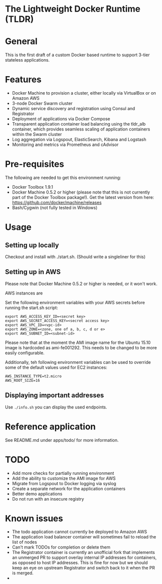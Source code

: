 # The Lightweight Docker Runtime (TLDR)

# General

This is the first draft of a custom Docker based runtime to support 3-tier stateless applications.

# Features

- Docker Machine to provision a cluster, either locally via VirtualBox or on Amazon AWS
- 3-node Docker Swarm cluster
- Dynamic service discovery and registration using Consul and Registrator
- Deployment of applications via Docker Compose
- Transparent application container load balancing using the tldr_alb container, which provides seamless scaling of application containers within the Swarm cluster
- Log aggregation via Logspout, ElasticSearch, Kibana and Logstash 
- Monitoring and metrics via Prometheus and cAdvisor

# Pre-requisites

The following are needed to get this environment running:

- Docker Toolbox 1.9.1
- Docker Machine 0.5.2 or higher (please note that this is not currently part of the Docker Toolbox package!). Get the latest version from here: https://github.com/docker/machine/releases
- Bash/Cygwin (not fully tested in Windows)

# Usage

## Setting up locally

Checkout and install with ./start.sh. (Should write a singleliner for this)

## Setting up in AWS

Please note that Docker Machine 0.5.2 or higher is needed, or it won't work.

AWS instances are 

Set the following environment variables with your AWS secrets before running the start.sh script:

```
export AWS_ACCESS_KEY_ID=<secret key>
export AWS_SECRET_ACCESS_KEY=<secret access key>
export AWS_VPC_ID=<vpc-id>
export AWS_ZONE=<zone, one of a, b, c, d or e>
export AWS_SUBNET_ID=<subnet-id>
```

Please note that at the moment the AMI image name for the Ubuntu 15.10 image is hardcoded as ami-fe001292. This needs to be changed to be more easily configurable.

Additionally, teh following environment variables can be used to override some of the default values used for EC2 instances:

```
AWS_INSTANCE_TYPE=t2.micro
AWS_ROOT_SIZE=16
```

## Displaying important addresses

Use `./info.sh` you can display the used endpoints.

# Reference application

See README.md under apps/todo/ for more information.

# TODO

- Add more checks for partially running environment
- Add the ability to customize the AMI image for AWS
- Migrate from Logspout to Docker logging via syslog
- Create a separate network for the application containers
- Better demo applications
- Do not run with an insecure registry

# Known issues

- The todo application cannot currently be deployed to Amazon AWS
- The application load balancer container will sometimes fail to reload the list of nodes 
- Can't mark TODOs for completion or delete them
- The Registrator container is currently an unofficial fork that implements an unmerged PR to support overlay internal IP addresses for containers, as opposed to host IP addresses. This is fine for now but we should keep an eye on upstream Registrator and switch back to it when the PR is merged.
-